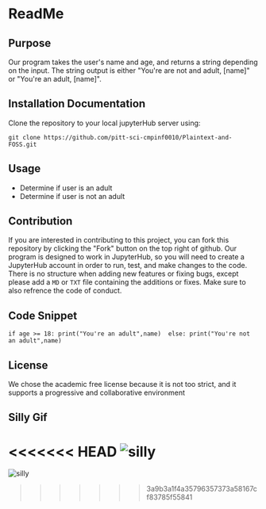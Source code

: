 # ReadMe

## Purpose

Our program takes the user's name and age, and returns a string depending on the input. The string output is either "You're are not and adult, [name]" or "You're an adult, [name]".

## Installation Documentation

Clone the repository to your local jupyterHub server using:

    git clone https://github.com/pitt-sci-cmpinf0010/Plaintext-and-FOSS.git
    
## Usage

* Determine if user is an adult
* Determine if user is not an adult

## Contribution

If you are interested in contributing to this project, you can fork this repository by clicking the "Fork" button on the top right of github. Our program is designed to work in JupyterHub, so you will need to create a JupyterHub account in order to run, test, and make changes to the code. There is no structure when adding new features or fixing bugs, except please add a ``MD`` or ``TXT`` file containing the additions or fixes. Make sure to also refrence the code of conduct.

## Code Snippet

``
if age >= 18:
    print("You're an adult",name) 
else:
    print("You're not an adult",name)
``

## License

We chose the academic free license because it is not too strict, and it supports a progressive and collaborative environment

## Silly Gif

<<<<<<< HEAD
![silly](https://media4.giphy.com/media/2SaZRQwxd5DVe/giphy.gif?cid=ecf05e47xh1s47rc44bjrau9pqxpfj7trn7bzl6wfpetktn3&rid=giphy.gif&ct=g "bug")
=======
![silly](https://media4.giphy.com/media/2SaZRQwxd5DVe/giphy.gif?cid=ecf05e47xh1s47rc44bjrau9pqxpfj7trn7bzl6wfpetktn3&rid=giphy.gif&ct=g "bug")
>>>>>>> 3a9b3a1f4a35796357373a58167cf83785f55841
